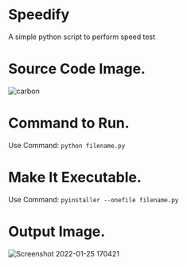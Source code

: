 # Speedify
A simple python script to perform speed test 

# Source Code Image.
![carbon](https://user-images.githubusercontent.com/79792270/150973330-2d8e0149-8c49-42ef-a730-82a78d8ccdda.png)

# Command to Run.
Use Command: `python filename.py` 

# Make It Executable.
Use Command: `pyinstaller --onefile filename.py`

# Output Image.
![Screenshot 2022-01-25 170421](https://user-images.githubusercontent.com/79792270/150973985-69f58cc6-9bc3-4e01-9de1-ef70540a9778.png)
